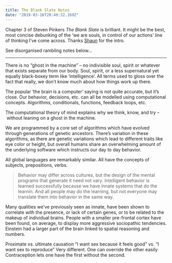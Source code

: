 ```yaml
---
title: The Blank Slate Notes
date: "2019-03-16T20:40:32.169Z"
---
```


Chapter 3 of Steven Pinkers _The Blank Slate_ is brilliant. It might be the best, most concise debunking of the ‘we are souls, in control of our actions’ line of thinking I’ve come across. Thanks [Shaun](http://shaunmartin.org) for the intro.

See disorganised rambling notes below…

---

There is no “ghost in the machine” – no indivisible soul, spirit or whatever that exists separate from our body. Soul, spirit, or a less supernatural yet equally black-boxey term like ‘intelligence’. All terms used to gloss over the fact that really, we don’t know much about how things work up there.

The popular ‘the brain is a computer’ saying is not quite accurate, but it’s close. Our behavior, decisions, etc. can all be modelled using computational concepts. Algorithms, conditionals, functions, feedback loops, etc.

The computational theory of mind explains why we think, know, and try – without leaning on a ghost in the machine.

We are programmed by a core set of algorithms which have evolved through generations of genetic ancestors. There’s variation in these algorithms, as there are genetic variations which lead to different traits like eye color or height, but overall humans share an overwhelming amount of the underlying software which instructs our day to day behavior.

All global languages are remarkably similar. All have the concepts of subjects, prepositions, verbs.

> Behavior may differ across cultures, but the design of the mental programs that generate it need not vary. Intelligent behavior is learned successfully because we have innate systems that do the learnin. And all people may do the learning, but not everyone may translate them into behavior in the same way.

Many qualities we’ve previously seen as innate, have been shown to correlate with the presence, or lack of certain genes, or to be related to the makeup of individual brains. People with a smaller pre-frontal cortex have been found, on average, to display more aggressive sociopathic tendencies. Einstein had a larger part of the brain linked to spatial reasoning and numbers.

Proximate vs. ultimate causation
“I want sex because it feels good” vs. “I want sex to reproduce”
Very different.
One can override the other easily. Contraception lets one have the first without the second.
